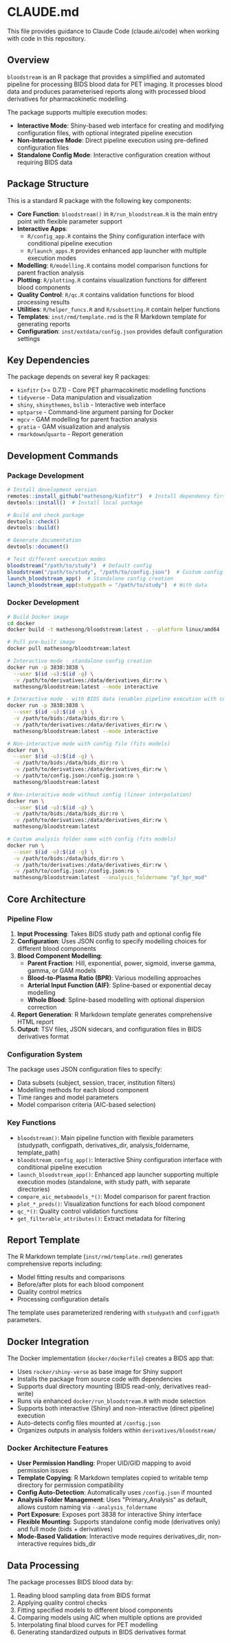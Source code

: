 # CLAUDE.md

This file provides guidance to Claude Code (claude.ai/code) when working with code in this repository.

## Overview

`bloodstream` is an R package that provides a simplified and automated pipeline for processing BIDS blood data for PET imaging. It processes blood data and produces parameterised reports along with processed blood derivatives for pharmacokinetic modelling.

The package supports multiple execution modes:
- **Interactive Mode**: Shiny-based web interface for creating and modifying configuration files, with optional integrated pipeline execution
- **Non-Interactive Mode**: Direct pipeline execution using pre-defined configuration files
- **Standalone Config Mode**: Interactive configuration creation without requiring BIDS data

## Package Structure

This is a standard R package with the following key components:

- **Core Function**: `bloodstream()` in `R/run_bloodstream.R` is the main entry point with flexible parameter support
- **Interactive Apps**: 
  - `R/config_app.R` contains the Shiny configuration interface with conditional pipeline execution
  - `R/launch_apps.R` provides enhanced app launcher with multiple execution modes
- **Modelling**: `R/modelling.R` contains model comparison functions for parent fraction analysis
- **Plotting**: `R/plotting.R` contains visualization functions for different blood components
- **Quality Control**: `R/qc.R` contains validation functions for blood processing results
- **Utilities**: `R/helper_funcs.R` and `R/subsetting.R` contain helper functions
- **Templates**: `inst/rmd/template.rmd` is the R Markdown template for generating reports
- **Configuration**: `inst/extdata/config.json` provides default configuration settings

## Key Dependencies

The package depends on several key R packages:
- `kinfitr` (>= 0.7.1) - Core PET pharmacokinetic modelling functions
- `tidyverse` - Data manipulation and visualization
- `shiny`, `shinythemes`, `bslib` - Interactive web interface
- `optparse` - Command-line argument parsing for Docker
- `mgcv` - GAM modelling for parent fraction analysis
- `gratia` - GAM visualization and analysis
- `rmarkdown`/`quarto` - Report generation

## Development Commands

### Package Development
```r
# Install development version
remotes::install_github("mathesong/kinfitr")  # Install dependency first
devtools::install()  # Install local package

# Build and check package
devtools::check()
devtools::build()

# Generate documentation
devtools::document()

# Test different execution modes
bloodstream("/path/to/study")  # Default config
bloodstream("/path/to/study", "/path/to/config.json")  # Custom config
launch_bloodstream_app()  # Standalone config creation
launch_bloodstream_app(studypath = "/path/to/study")  # With data
```

### Docker Development
```bash
# Build Docker image
cd docker
docker build -t mathesong/bloodstream:latest . --platform linux/amd64

# Pull pre-built image
docker pull mathesong/bloodstream:latest

# Interactive mode - standalone config creation
docker run -p 3838:3838 \
  --user $(id -u):$(id -g) \
  -v /path/to/derivatives:/data/derivatives_dir:rw \
  mathesong/bloodstream:latest --mode interactive

# Interactive mode - with BIDS data (enables pipeline execution with config or linear interpolation)
docker run -p 3838:3838 \
  --user $(id -u):$(id -g) \
  -v /path/to/bids:/data/bids_dir:ro \
  -v /path/to/derivatives:/data/derivatives_dir:rw \
  mathesong/bloodstream:latest --mode interactive

# Non-interactive mode with config file (fits models)
docker run \
  --user $(id -u):$(id -g) \
  -v /path/to/bids:/data/bids_dir:ro \
  -v /path/to/derivatives:/data/derivatives_dir:rw \
  -v /path/to/config.json:/config.json:ro \
  mathesong/bloodstream:latest

# Non-interactive mode without config (linear interpolation)
docker run \
  --user $(id -u):$(id -g) \
  -v /path/to/bids:/data/bids_dir:ro \
  -v /path/to/derivatives:/data/derivatives_dir:rw \
  mathesong/bloodstream:latest

# Custom analysis folder name with config (fits models)
docker run \
  --user $(id -u):$(id -g) \
  -v /path/to/bids:/data/bids_dir:ro \
  -v /path/to/derivatives:/data/derivatives_dir:rw \
  -v /path/to/config.json:/config.json:ro \
  mathesong/bloodstream:latest --analysis_foldername "pf_bpr_mod"
```

## Core Architecture

### Pipeline Flow
1. **Input Processing**: Takes BIDS study path and optional config file
2. **Configuration**: Uses JSON config to specify modelling choices for different blood components
3. **Blood Component Modelling**:
   - **Parent Fraction**: Hill, exponential, power, sigmoid, inverse gamma, gamma, or GAM models
   - **Blood-to-Plasma Ratio (BPR)**: Various modelling approaches
   - **Arterial Input Function (AIF)**: Spline-based or exponential decay modelling  
   - **Whole Blood**: Spline-based modelling with optional dispersion correction
4. **Report Generation**: R Markdown template generates comprehensive HTML report
5. **Output**: TSV files, JSON sidecars, and configuration files in BIDS derivatives format

### Configuration System
The package uses JSON configuration files to specify:
- Data subsets (subject, session, tracer, institution filters)
- Modelling methods for each blood component
- Time ranges and model parameters
- Model comparison criteria (AIC-based selection)

### Key Functions
- `bloodstream()`: Main pipeline function with flexible parameters (studypath, configpath, derivatives_dir, analysis_foldername, template_path)
- `bloodstream_config_app()`: Interactive Shiny configuration interface with conditional pipeline execution
- `launch_bloodstream_app()`: Enhanced app launcher supporting multiple execution modes (standalone, with study path, with separate directories)
- `compare_aic_metabmodels_*()`: Model comparison for parent fraction
- `plot_*_preds()`: Visualization functions for each blood component  
- `qc_*()`: Quality control validation functions
- `get_filterable_attributes()`: Extract metadata for filtering

## Report Template

The R Markdown template (`inst/rmd/template.rmd`) generates comprehensive reports including:
- Model fitting results and comparisons
- Before/after plots for each blood component
- Quality control metrics
- Processing configuration details

The template uses parameterized rendering with `studypath` and `configpath` parameters.

## Docker Integration

The Docker implementation (`docker/dockerfile`) creates a BIDS app that:
- Uses `rocker/shiny-verse` as base image for Shiny support
- Installs the package from source code with dependencies
- Supports dual directory mounting (BIDS read-only, derivatives read-write)
- Runs via enhanced `docker/run_bloodstream.R` with mode selection
- Supports both interactive (Shiny) and non-interactive (direct pipeline) execution
- Auto-detects config files mounted at `/config.json`
- Organizes outputs in analysis folders within `derivatives/bloodstream/`

### Docker Architecture Features
- **User Permission Handling**: Proper UID/GID mapping to avoid permission issues
- **Template Copying**: R Markdown templates copied to writable temp directory for permission compatibility
- **Config Auto-Detection**: Automatically uses `/config.json` if mounted
- **Analysis Folder Management**: Uses "Primary_Analysis" as default, allows custom naming via `--analysis_foldername`
- **Port Exposure**: Exposes port 3838 for interactive Shiny interface
- **Flexible Mounting**: Supports standalone config mode (derivatives only) and full mode (bids + derivatives)
- **Mode-Based Validation**: Interactive mode requires derivatives_dir, non-interactive requires bids_dir

## Data Processing

The package processes BIDS blood data by:
1. Reading blood sampling data from BIDS format
2. Applying quality control checks
3. Fitting specified models to different blood components
4. Comparing models using AIC when multiple options are provided
5. Interpolating final blood curves for PET modelling
6. Generating standardized outputs in BIDS derivatives format